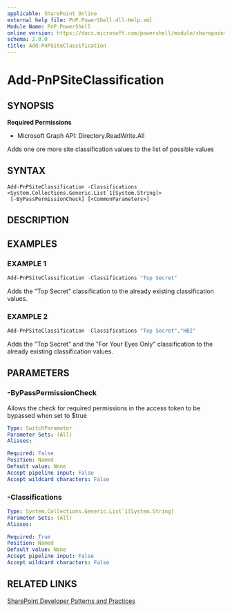 ```yaml
---
applicable: SharePoint Online
external help file: PnP.PowerShell.dll-Help.xml
Module Name: PnP.PowerShell
online version: https://docs.microsoft.com/powershell/module/sharepoint-pnp/add-pnpsiteclassification
schema: 2.0.0
title: Add-PnPSiteClassification
---
```


# Add-PnPSiteClassification

## SYNOPSIS

**Required Permissions**

  * Microsoft Graph API: Directory.ReadWrite.All

Adds one ore more site classification values to the list of possible values

## SYNTAX

```
Add-PnPSiteClassification -Classifications <System.Collections.Generic.List`1[System.String]>
 [-ByPassPermissionCheck] [<CommonParameters>]
```

## DESCRIPTION

## EXAMPLES

### EXAMPLE 1
```powershell
Add-PnPSiteClassification -Classifications "Top Secret"
```

Adds the "Top Secret" classification to the already existing classification values.

### EXAMPLE 2
```powershell
Add-PnPSiteClassification -Classifications "Top Secret","HBI"
```

Adds the "Top Secret" and the "For Your Eyes Only" classification to the already existing classification values.

## PARAMETERS

### -ByPassPermissionCheck
Allows the check for required permissions in the access token to be bypassed when set to $true

```yaml
Type: SwitchParameter
Parameter Sets: (All)
Aliases:

Required: False
Position: Named
Default value: None
Accept pipeline input: False
Accept wildcard characters: False
```

### -Classifications

```yaml
Type: System.Collections.Generic.List`1[System.String]
Parameter Sets: (All)
Aliases:

Required: True
Position: Named
Default value: None
Accept pipeline input: False
Accept wildcard characters: False
```

## RELATED LINKS

[SharePoint Developer Patterns and Practices](https://aka.ms/sppnp)